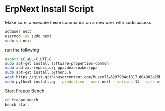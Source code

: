 # ErpNext Install Script

Make sure to execute these commands on a new user with sudo access

```bash
adduser next
usermod -aG sudo next
sudo su next
```

run the following

```bash
export LC_ALL=C.UTF-8
sudo apt-get install software-properties-common
sudo add-apt-repository ppa:deadsnakes/ppa
sudo apt-get install python3.6
wget https://gist.githubusercontent.com/Muzzy73/6297904cf8171d04902e25b9dc1fc447/raw/8e8d65b53e96f608dc344ccb92f7dd638246e8e9/install.py
sudo python3 install.py --production --user next --version 13 --site mysite.local --mysql-root-password next --admin-password next --verbose
```

Start Frappe Bench

```bash
cd frappe-bench
bench start
```